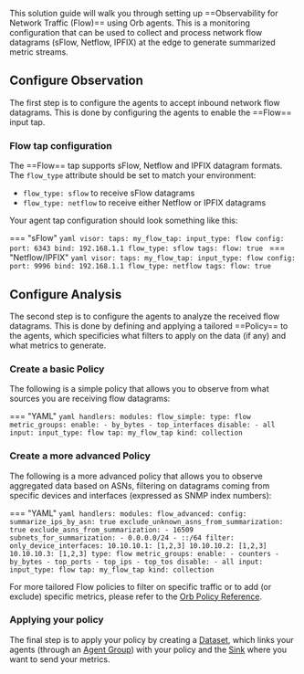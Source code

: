 This solution guide will walk you through setting up ==Observability for Network Traffic (Flow)== using Orb agents. This is a monitoring configuration that can be used to collect and process network flow datagrams (sFlow, Netflow, IPFIX) at the edge to generate summarized metric streams.

## Configure Observation

The first step is to configure the agents to accept inbound network flow datagrams. This is done by configuring the agents to enable the ==Flow== input tap.

### Flow tap configuration

The ==Flow== tap supports sFlow, Netflow and IPFIX datagram formats. The `flow_type` attribute should be set to match your environment:

- `flow_type: sflow` to receive sFlow datagrams
- `flow_type: netflow` to receive either Netflow or IPFIX datagrams

 Your agent tap configuration should look something like this:

=== "sFlow"
    ```yaml
    visor:
        taps:
            my_flow_tap:
                input_type: flow
                config:
                    port: 6343
                    bind: 192.168.1.1
                    flow_type: sflow
                tags:
                    flow: true
    ```
=== "Netflow/IPFIX"
    ```yaml
    visor:
        taps:
            my_flow_tap:
                input_type: flow
                config:
                    port: 9996
                    bind: 192.168.1.1
                    flow_type: netflow
                tags:
                    flow: true
    ```

## Configure Analysis

The second step is to configure the agents to analyze the received flow datagrams. This is done by defining and applying a tailored ==Policy== to the agents, which specificies what filters to apply on the data (if any) and what metrics to generate.

### Create a basic Policy

The following is a simple policy that allows you to observe from what sources you are receiving flow datagrams:

=== "YAML"
    ```yaml
    handlers:
        modules:
            flow_simple:
                type: flow
                metric_groups:
                    enable:
                      - by_bytes
                      - top_interfaces
                    disable:
                      - all
    input:
        input_type: flow
        tap: my_flow_tap
    kind: collection
    ```

### Create a more advanced Policy

The following is a more advanced policy that allows you to observe aggregated data based on ASNs, filtering on datagrams coming from specific devices and interfaces (expressed as SNMP index numbers):

=== "YAML"
    ```yaml
    handlers:
        modules:
            flow_advanced:
                config:
                    summarize_ips_by_asn: true
                    exclude_unknown_asns_from_summarization: true
                    exclude_asns_from_summarization:
                      - 16509
                    subnets_for_summarization:
                      - 0.0.0.0/24
                      - ::/64
                filter:
                    only_device_interfaces:
                        10.10.10.1: [1,2,3]
                        10.10.10.2: [1,2,3]
                        10.10.10.3: [1,2,3]
                type: flow
                metric_groups:
                    enable:
                      - counters
                      - by_bytes
                      - top_ports
                      - top_ips
                      - top_tos
                    disable:
                      - all
    input:
        input_type: flow
        tap: my_flow_tap
    kind: collection
    ```

For more tailored Flow policies to filter on specific traffic or to add (or exclude) specific metrics, please refer to the [Orb Policy Reference](/documentation/advanced_policies).

### Applying your policy

The final step is to apply your policy by creating a [Dataset](/getting_started/#create-a-dataset), which links your agents (through an [Agent Group](/getting_started/#create-an-agent-group)) with your policy and the [Sink](/getting_started/#create-a-sink) where you want to send your metrics.